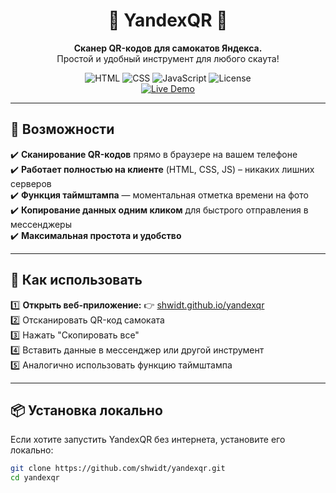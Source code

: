 <div align="center">
  <h1>🚀 YandexQR 📱</h1>
  <p><b>Сканер QR-кодов для самокатов Яндекса.</b><br>Простой и удобный инструмент для любого скаута!</p>
  
  <img src="https://img.shields.io/badge/HTML-5-orange.svg" alt="HTML">
  <img src="https://img.shields.io/badge/CSS-3-blue.svg" alt="CSS">
  <img src="https://img.shields.io/badge/JavaScript-ES6-yellow.svg" alt="JavaScript">
  <img src="https://img.shields.io/github/license/shwidt/yandexqr" alt="License">
  
  <br>
  <a href="https://shwidt.github.io/yandexqr/" target="_blank">
    <img src="https://img.shields.io/badge/Demo-Online-green" alt="Live Demo">
  </a>
</div>

---

## 🚀 Возможности
✔️ **Сканирование QR-кодов** прямо в браузере на вашем телефоне  
✔️ **Работает полностью на клиенте** (HTML, CSS, JS) – никаких лишних серверов  
✔️ **Функция таймштампа** — моментальная отметка времени на фото  
✔️ **Копирование данных одним кликом** для быстрого отправления в мессенджеры  
✔️ **Максимальная простота и удобство**  

---

## 🔧 Как использовать
1️⃣ **Открыть веб-приложение:** 👉 [shwidt.github.io/yandexqr](https://shwidt.github.io/yandexqr/)  
2️⃣ Отсканировать QR-код самоката  
3️⃣ Нажать "Скопировать все"  
4️⃣ Вставить данные в мессенджер или другой инструмент  
5️⃣ Аналогично использовать функцию таймштампа  

---

## 📦 Установка локально
Если хотите запустить YandexQR без интернета, установите его локально:  

```bash
git clone https://github.com/shwidt/yandexqr.git
cd yandexqr
